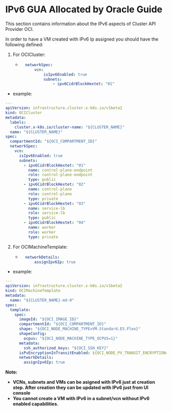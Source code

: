 # IPv6 GUA Allocated by Oracle Guide

This section contains information about the IPv6 aspects of Cluster API Provider OCI.

In order to have a VM created with IPv6 Ip assigned you should have the following defined:
1. For OCICluster:
    - ``` yaml 
        networkSpec:
            vcn:
                isIpv6Enabled: true
                subnets:
                    - ipv6CidrBlockHextet: "01"
      ```
* example:
```yaml
---
apiVersion: infrastructure.cluster.x-k8s.io/v1beta2
kind: OCICluster
metadata:
  labels:
    cluster.x-k8s.io/cluster-name: "${CLUSTER_NAME}"
  name: "${CLUSTER_NAME}"
spec:
  compartmentId: "${OCI_COMPARTMENT_ID}"
  networkSpec:
    vcn:
      isIpv6Enabled: true
      subnets:
        - ipv6CidrBlockHextet: "01"
          name: control-plane-endpoint
          role: control-plane-endpoint
          type: public
        - ipv6CidrBlockHextet: "02"
          name: control-plane
          role: control-plane
          type: private
        - ipv6CidrBlockHextet: "03"
          name: service-lb
          role: service-lb
          type: public
        - ipv6CidrBlockHextet: "04"
          name: worker
          role: worker
          type: private
```

2. For OCIMachineTemplate:
    - ``` yaml 
        networkDetails:
            assignIpv6Ip: true
      ```

* example: 
```yaml
---
apiVersion: infrastructure.cluster.x-k8s.io/v1beta2
kind: OCIMachineTemplate
metadata:
  name: "${CLUSTER_NAME}-md-0"
spec:
  template:
    spec:
      imageId: "${OCI_IMAGE_ID}"
      compartmentId: "${OCI_COMPARTMENT_ID}"
      shape: "${OCI_NODE_MACHINE_TYPE=VM.Standard.E5.Flex}"
      shapeConfig:
        ocpus: "${OCI_NODE_MACHINE_TYPE_OCPUS=1}"
      metadata:
        ssh_authorized_keys: "${OCI_SSH_KEY}"
      isPvEncryptionInTransitEnabled: ${OCI_NODE_PV_TRANSIT_ENCRYPTION=true}
      networkDetails:
        assignIpv6Ip: true
```


**Note:**
- **VCNs, subnets and VMs can be asigned with IPv6 just at creation step. After creation they can be updated with IPv6 just from UI console**
- **You cannot create a VM with IPv6 in a subnet/vcn without IPv6 enabled capabilities.**